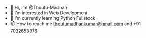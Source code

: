 - 👋 Hi, I’m @Thoutu-Madhan
- 👀 I’m interested in Web Development
- 🌱 I’m currently learning Python Fullstock
- 📫 How to reach me thoutumadhankumar@gmail.com and +91 7032653976

<!---
Thoutu-Madhan/Thoutu-Madhan is a ✨ special ✨ repository because its `README.md` (this file) appears on your GitHub profile.
You can click the Preview link to take a look at your changes.
--->
